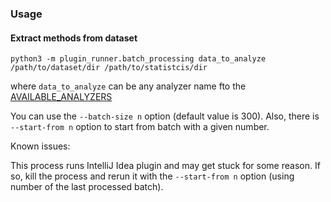 ### Usage

#### Extract methods from dataset

``` 
python3 -m plugin_runner.batch_processing data_to_analyze /path/to/dataset/dir /path/to/statistcis/dir 
```

where ```data_to_analyze``` can be any analyzer name fto the [AVAILABLE_ANALYZERS](./analyzers.py)

You can use the ```--batch-size n``` option (default value is 300).
Also, there is ```--start-from n``` option to start from batch with a given number.

Known issues:

This process runs IntelliJ Idea plugin and may get stuck for some reason.
If so, kill the process and rerun it with the ```--start-from n``` option (using number of the last processed batch).
